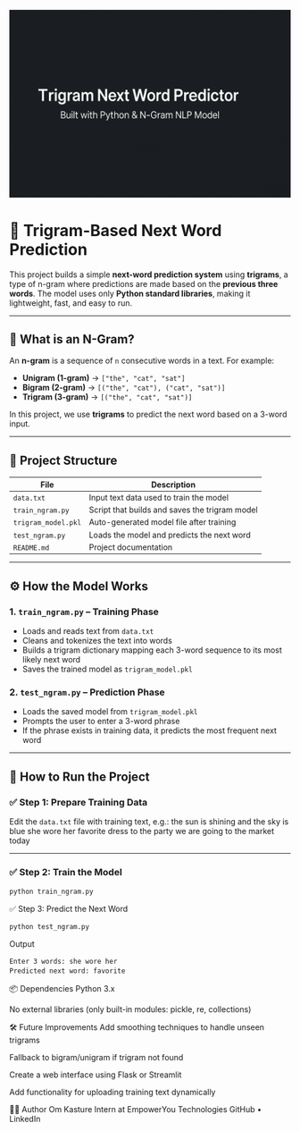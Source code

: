 ![Banner](assets/banner.png)

# 🧠 Trigram-Based Next Word Prediction

This project builds a simple **next-word prediction system** using **trigrams**, a type of n-gram where predictions are made based on the **previous three words**. The model uses only **Python standard libraries**, making it lightweight, fast, and easy to run.

---

## 📘 What is an N-Gram?

An **n-gram** is a sequence of `n` consecutive words in a text. For example:

- **Unigram (1-gram)** → `["the", "cat", "sat"]`
- **Bigram (2-gram)** → `[("the", "cat"), ("cat", "sat")]`
- **Trigram (3-gram)** → `[("the", "cat", "sat")]`

In this project, we use **trigrams** to predict the next word based on a 3-word input.

---

## 📁 Project Structure

| File                | Description                                     |
|---------------------|-------------------------------------------------|
| `data.txt`          | Input text data used to train the model         |
| `train_ngram.py`    | Script that builds and saves the trigram model  |
| `trigram_model.pkl` | Auto-generated model file after training        |
| `test_ngram.py`     | Loads the model and predicts the next word      |
| `README.md`         | Project documentation                           |

---

## ⚙️ How the Model Works

### 1. `train_ngram.py` – Training Phase

- Loads and reads text from `data.txt`
- Cleans and tokenizes the text into words
- Builds a trigram dictionary mapping each 3-word sequence to its most likely next word
- Saves the trained model as `trigram_model.pkl`

### 2. `test_ngram.py` – Prediction Phase

- Loads the saved model from `trigram_model.pkl`
- Prompts the user to enter a 3-word phrase
- If the phrase exists in training data, it predicts the most frequent next word

---

## 🚀 How to Run the Project

### ✅ Step 1: Prepare Training Data

Edit the `data.txt` file with training text, e.g.:
the sun is shining and the sky is blue
she wore her favorite dress to the party
we are going to the market today


---

### ✅ Step 2: Train the Model

```bash
python train_ngram.py
```
✅ Step 3: Predict the Next Word
```bash
python test_ngram.py
```
Output
```bash
Enter 3 words: she wore her
Predicted next word: favorite
```
📦 Dependencies
Python 3.x

No external libraries (only built-in modules: pickle, re, collections)

🛠️ Future Improvements
Add smoothing techniques to handle unseen trigrams

Fallback to bigram/unigram if trigram not found

Create a web interface using Flask or Streamlit

Add functionality for uploading training text dynamically

🙋‍♂️ Author
Om Kasture
Intern at EmpowerYou Technologies
GitHub • LinkedIn

